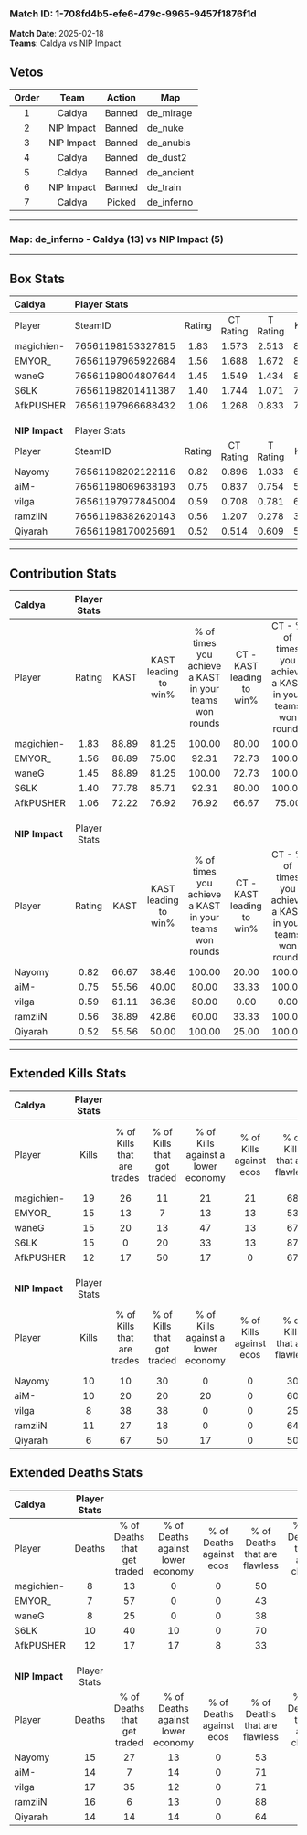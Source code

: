 ### Match ID: 1-708fd4b5-efe6-479c-9965-9457f1876f1d  
**Match Date**: 2025-02-18  
**Teams**: Caldya vs NIP Impact  

## Vetos  

| Order | Team | Action | Map |
| :---: | :--: | :----: | --- |
| 1 | Caldya | Banned | de_mirage |
| 2 | NIP Impact | Banned | de_nuke |
| 3 | NIP Impact | Banned | de_anubis |
| 4 | Caldya | Banned | de_dust2 |
| 5 | Caldya | Banned | de_ancient |
| 6 | NIP Impact | Banned | de_train |
| 7 | Caldya | Picked | de_inferno |

---  

### **Map**: de_inferno - Caldya (13) vs NIP Impact (5)  
---  

## Box Stats  

| **Caldya**     | Player Stats      |        |           |          |       |       |       |         |        |      |     |
| :- | :- | :-: | :-: | :-: | :-: | :-: | :-: | :-: | :-: | :-: | :-: |
| Player         | SteamID           | Rating | CT Rating | T Rating | KAST  |  ADR  | Kills | Assists | Deaths | K/D  | HS% |
| magichien-     | 76561198153327815 |  1.83  |   1.573   |  2.513   | 88.89 | 115.9 |  19   |   13    |   8    | 2.38 | 63  |
| EMYOR_         | 76561197965922684 |  1.56  |   1.688   |  1.672   | 88.89 | 91.9  |  15   |    8    |   7    | 2.14 | 53  |
| waneG          | 76561198004807644 |  1.45  |   1.549   |  1.434   | 88.89 | 71.8  |  15   |    5    |   8    | 1.88 | 26  |
| S6LK           | 76561198201411387 |  1.40  |   1.744   |  1.071   | 77.78 | 90.4  |  15   |   10    |   10   | 1.50 | 33  |
| AfkPUSHER      | 76561197966688432 |  1.06  |   1.268   |  0.833   | 72.22 | 72.6  |  12   |    4    |   12   | 1.00 | 50  |
|                |                   |        |           |          |       |       |       |         |        |      |     |
|                |                   |        |           |          |       |       |       |         |        |      |     |
|                |                   |        |           |          |       |       |       |         |        |      |     |
| **NIP Impact** | Player Stats      |        |           |          |       |       |       |         |        |      |     |
| Player         | SteamID           | Rating | CT Rating | T Rating | KAST  |  ADR  | Kills | Assists | Deaths | K/D  | HS% |
| Nayomy         | 76561198202122116 |  0.82  |   0.896   |  1.033   | 66.67 | 70.6  |  10   |    2    |   15   | 0.67 | 70  |
| aiM-           | 76561198069638193 |  0.75  |   0.837   |  0.754   | 55.56 | 64.9  |  10   |    2    |   14   | 0.71 | 60  |
| vilga          | 76561197977845004 |  0.59  |   0.708   |  0.781   | 61.11 | 54.7  |   8   |    5    |   17   | 0.47 | 37  |
| ramziiN        | 76561198382620143 |  0.56  |   1.207   |  0.278   | 38.89 | 48.9  |  11   |    0    |   16   | 0.69 | 63  |
| Qiyarah        | 76561198170025691 |  0.52  |   0.514   |  0.609   | 55.56 | 48.5  |   6   |    4    |   14   | 0.43 | 33  |
---  

## Contribution Stats  

| **Caldya**     | Player Stats |       |                      |                                                        |                           |                                                             |                          |                                                            |
| :- | :-: | :-: | :-: | :-: | :-: | :-: | :-: | :-: |
| Player         |    Rating    | KAST  | KAST leading to win% | % of times you achieve a KAST in your teams won rounds | CT - KAST leading to win% | CT - % of times you achieve a KAST in your teams won rounds | T - KAST leading to win% | T - % of times you achieve a KAST in your teams won rounds |
| magichien-     |     1.83     | 88.89 |        81.25         |                         100.00                         |           80.00           |                           100.00                            |          83.33           |                           100.00                           |
| EMYOR_         |     1.56     | 88.89 |        75.00         |                         92.31                          |           72.73           |                           100.00                            |          80.00           |                           80.00                            |
| waneG          |     1.45     | 88.89 |        81.25         |                         100.00                         |           72.73           |                           100.00                            |          100.00          |                           100.00                           |
| S6LK           |     1.40     | 77.78 |        85.71         |                         92.31                          |           80.00           |                           100.00                            |          100.00          |                           80.00                            |
| AfkPUSHER      |     1.06     | 72.22 |        76.92         |                         76.92                          |           66.67           |                            75.00                            |          100.00          |                           80.00                            |
|                |              |       |                      |                                                        |                           |                                                             |                          |                                                            |
|                |              |       |                      |                                                        |                           |                                                             |                          |                                                            |
|                |              |       |                      |                                                        |                           |                                                             |                          |                                                            |
| **NIP Impact** | Player Stats |       |                      |                                                        |                           |                                                             |                          |                                                            |
| Player         |    Rating    | KAST  | KAST leading to win% | % of times you achieve a KAST in your teams won rounds | CT - KAST leading to win% | CT - % of times you achieve a KAST in your teams won rounds | T - KAST leading to win% | T - % of times you achieve a KAST in your teams won rounds |
| Nayomy         |     0.82     | 66.67 |        38.46         |                         100.00                         |           20.00           |                           100.00                            |          50.00           |                           100.00                           |
| aiM-           |     0.75     | 55.56 |        40.00         |                         80.00                          |           33.33           |                           100.00                            |          42.86           |                           75.00                            |
| vilga          |     0.59     | 61.11 |        36.36         |                         80.00                          |           0.00            |                            0.00                             |          50.00           |                           100.00                           |
| ramziiN        |     0.56     | 38.89 |        42.86         |                         60.00                          |           33.33           |                           100.00                            |          50.00           |                           50.00                            |
| Qiyarah        |     0.52     | 55.56 |        50.00         |                         100.00                         |           25.00           |                           100.00                            |          66.67           |                           100.00                           |
---  

## Extended Kills Stats  

| **Caldya**     | Player Stats |                            |                            |                                    |                         |                              |                                 |                                       |                    |           |
| :- | :-: | :-: | :-: | :-: | :-: | :-: | :-: | :-: | :-: | :-: |
| Player         |    Kills     | % of Kills that are trades | % of Kills that got traded | % of Kills against a lower economy | % of Kills against ecos | % of Kills that are flawless | % of Kills that are close duels | % of Kills that are assisted by flash | Pistol Round Kills | AWP Kills |
| magichien-     |      19      |             26             |             11             |                 21                 |           21            |              68              |                0                |                   5                   |         0          |     0     |
| EMYOR_         |      15      |             13             |             7              |                 13                 |           13            |              53              |                7                |                   7                   |         0          |     6     |
| waneG          |      15      |             20             |             13             |                 47                 |           13            |              67              |                7                |                  20                   |         0          |     1     |
| S6LK           |      15      |             0              |             20             |                 33                 |           13            |              87              |                0                |                  13                   |         6          |     2     |
| AfkPUSHER      |      12      |             17             |             50             |                 17                 |            0            |              67              |                0                |                   0                   |         0          |     1     |
|                |              |                            |                            |                                    |                         |                              |                                 |                                       |                    |           |
|                |              |                            |                            |                                    |                         |                              |                                 |                                       |                    |           |
|                |              |                            |                            |                                    |                         |                              |                                 |                                       |                    |           |
| **NIP Impact** | Player Stats |                            |                            |                                    |                         |                              |                                 |                                       |                    |           |
| Player         |    Kills     | % of Kills that are trades | % of Kills that got traded | % of Kills against a lower economy | % of Kills against ecos | % of Kills that are flawless | % of Kills that are close duels | % of Kills that are assisted by flash | Pistol Round Kills | AWP Kills |
| Nayomy         |      10      |             10             |             30             |                 0                  |            0            |              30              |               20                |                   0                   |         0          |     1     |
| aiM-           |      10      |             20             |             20             |                 20                 |            0            |              60              |                0                |                  10                   |         0          |     0     |
| vilga          |      8       |             38             |             38             |                 0                  |            0            |              25              |               25                |                  13                   |         0          |     0     |
| ramziiN        |      11      |             27             |             18             |                 0                  |            0            |              64              |                0                |                   0                   |         0          |     1     |
| Qiyarah        |      6       |             67             |             50             |                 17                 |            0            |              50              |               17                |                   0                   |         0          |     0     |
## Extended Deaths Stats  

| **Caldya**     | Player Stats |                             |                                   |                          |                               |                            |                           |               |
| :- | :-: | :-: | :-: | :-: | :-: | :-: | :-: | :-: |
| Player         |    Deaths    | % of Deaths that get traded | % of Deaths against lower economy | % of Deaths against ecos | % of Deaths that are flawless | % of Deaths that are close | % of Deaths while blinded | Deaths to AWP |
| magichien-     |      8       |             13              |                 0                 |            0             |              50               |             13             |            13             |       0       |
| EMYOR_         |      7       |             57              |                 0                 |            0             |              43               |             29             |             0             |       0       |
| waneG          |      8       |             25              |                 0                 |            0             |              38               |             0              |            13             |       0       |
| S6LK           |      10      |             40              |                10                 |            0             |              70               |             10             |             0             |       0       |
| AfkPUSHER      |      12      |             17              |                17                 |            8             |              33               |             8              |             0             |       0       |
|                |              |                             |                                   |                          |                               |                            |                           |               |
|                |              |                             |                                   |                          |                               |                            |                           |               |
|                |              |                             |                                   |                          |                               |                            |                           |               |
| **NIP Impact** | Player Stats |                             |                                   |                          |                               |                            |                           |               |
| Player         |    Deaths    | % of Deaths that get traded | % of Deaths against lower economy | % of Deaths against ecos | % of Deaths that are flawless | % of Deaths that are close | % of Deaths while blinded | Deaths to AWP |
| Nayomy         |      15      |             27              |                13                 |            0             |              53               |             7              |            13             |       1       |
| aiM-           |      14      |              7              |                14                 |            0             |              71               |             0              |             7             |       1       |
| vilga          |      17      |             35              |                12                 |            0             |              71               |             0              |             6             |       1       |
| ramziiN        |      16      |              6              |                13                 |            0             |              88               |             0              |             6             |       1       |
| Qiyarah        |      14      |             14              |                14                 |            0             |              64               |             7              |            14             |       2       |
